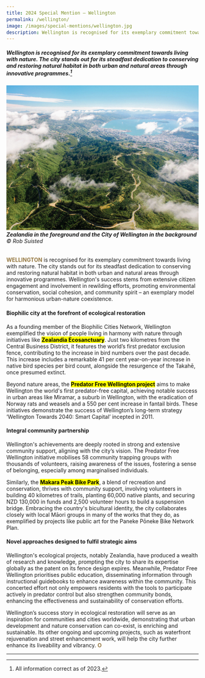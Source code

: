 ```yaml
---
title: 2024 Special Mention — Wellington
permalink: /wellington/
image: /images/special-mentions/wellington.jpg
description: Wellington is recognised for its exemplary commitment towards living with nature. The city stands out for its steadfast dedication to conserving and restoring natural habitat in both urban and natural areas through innovative programmes. 
---
```


##### Wellington is recognised for its exemplary commitment towards living with nature. The city stands out for its steadfast dedication to conserving and restoring natural habitat in both urban and natural areas through innovative programmes.[^1]

###### ![Zealandia in the foreground and the City of Wellington in the background](/images/special-mentions/wellington.jpg)**Zealandia in the foreground and the City of Wellington in the background** © Rob Suisted

<b><font color="#967942">WELLINGTON</font></b> is recognised for its exemplary commitment towards living with nature. The city stands out for its steadfast dedication to conserving and restoring natural habitat in both urban and natural areas through innovative programmes. Wellington's success stems from extensive citizen engagement and involvement in rewilding efforts, promoting environmental conservation, social cohesion, and community spirit – an exemplary model for harmonious urban-nature coexistence. 

#### **Biophilic city at the forefront of ecological restoration**

As a founding member of the Biophilic Cities Network, Wellington exemplified the vision of people living in harmony with nature through initiatives like **<mark>Zealandia Ecosanctuary</mark>**. Just two kilometres from the Central Business District, it features the world’s first predator exclusion fence, contributing to the increase in bird numbers over the past decade. This increase includes a remarkable 41 per cent year-on-year increase in native bird species per bird count, alongside the resurgence of the Takahē, once presumed extinct. 

Beyond nature areas, the **<mark>Predator Free Wellington project</mark>** aims to make Wellington the world's first predator-free capital, achieving notable success in urban areas like Miramar, a suburb in Wellington, with the eradication of Norway rats and weasels and a 550 per cent increase in fantail birds. These initiatives demonstrate the success of Wellington’s long-term strategy ‘Wellington Towards 2040: Smart Capital’ incepted in 2011. 

#### **Integral community partnership**

Wellington's achievements are deeply rooted in strong and extensive community support, aligning with the city’s vision. The Predator Free Wellington initiative mobilises 58 community trapping groups with thousands of volunteers, raising awareness of the issues, fostering a sense of belonging, especially among marginalised individuals. 

Similarly, the **<mark>Makara Peak Bike Park</mark>**, a blend of recreation and conservation, thrives with community support, involving volunteers in building 40 kilometres of trails, planting 60,000 native plants, and securing NZD 130,000 in funds and 2,500 volunteer hours to build a suspension bridge. Embracing the country's bicultural identity, the city collaborates closely with local Māori groups in many of the works that they do, as exemplified by projects like public art for the Paneke Pōneke Bike Network Plan. 

#### **Novel approaches designed to fulfil strategic aims**

Wellington's ecological projects, notably Zealandia, have produced a wealth of research and knowledge, prompting the city to share its expertise globally as the patent on its fence design expires. Meanwhile, Predator Free Wellington prioritises public education, disseminating information through instructional guidebooks to enhance awareness within the community. This concerted effort not only empowers residents with the tools to participate actively in predator control but also strengthen community bonds, enhancing the effectiveness and sustainability of conservation efforts.

Wellington’s success story in ecological restoration will serve as an inspiration for communities and cities worldwide, demonstrating that urban development and nature conservation can co-exist, is enriching and sustainable. Its other ongoing and upcoming projects, such as waterfront rejuvenation and street enhancement work, will help the city further enhance its liveability and vibrancy. **<font color="#967942">O</font>** 

---

[^1]: All information correct as of 2023.
